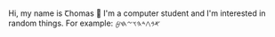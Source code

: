 Hi, my name is Ꞇhomas :scroll:
I'm a computer student and I'm interested in random things.
For example: 𐤀𐤁𐤂𐤃𐤄𐤅𐤆𐤇𐤈
<!---
thomasscheleskymehret/thomasscheleskymehret is a ✨ special ✨ repository because its `README.md` (this file) appears on your GitHub profile.
You can click the Preview link to take a look at your changes.
--->
